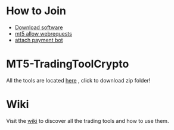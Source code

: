 # How to Join
*  [Download software](https://github.com/TradingToolCrypto/MT5-TradingToolCrypto/archive/master.zip) 
*  [mt5 allow webrequests](https://github.com/TradingToolCrypto/TradingTool/wiki/2.-Allow-Webrequests)
*  [attach payment bot](https://github.com/TradingToolCrypto/TradingTool/wiki/3.-Payment-Bot)

# MT5-TradingToolCrypto
All the tools are located [here](https://github.com/TradingToolCrypto/MT5-TradingToolCrypto/archive/master.zip) , click to download zip folder!

# Wiki
Visit the [wiki](https://github.com/TradingToolCrypto/TradingTool/wiki) to discover all the trading tools and how to use them. 
